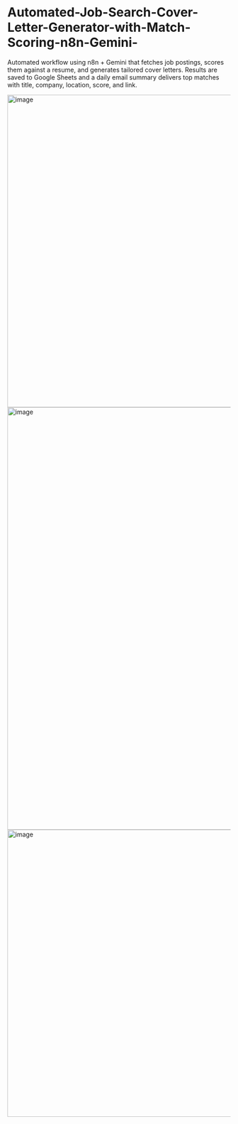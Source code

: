 # Automated-Job-Search-Cover-Letter-Generator-with-Match-Scoring-n8n-Gemini-
Automated workflow using n8n + Gemini that fetches job postings, scores them against a resume, and generates tailored cover letters. Results are saved to Google Sheets and a daily email summary delivers top matches with title, company, location, score, and link.





<img width="1678" height="704" alt="image" src="https://github.com/user-attachments/assets/5a84602f-4c6b-4bcf-a73c-fff4ec732844" />

<img width="1971" height="952" alt="image" src="https://github.com/user-attachments/assets/b3acb092-674b-45d6-9f1e-7ea99b0b145c" />

<img width="1619" height="647" alt="image" src="https://github.com/user-attachments/assets/30633354-54d2-4a6b-8ab2-03d2750dc491" />

